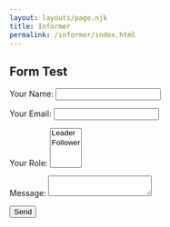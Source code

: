 ```yaml
---
layout: layouts/page.njk
title: Informer
permalink: /informer/index.html
---
```


## Form Test


<form name="contact" method="POST" netlify-honeypot="bot-field" data-netlify="true">
<p style="display: none" class="hidden">
     <label>Don’t fill this out if you're human: <input name="bot-field" /></label>
  </p>
<input type="hidden" name="form-name" value="contact" />
  <p>
    <label>Your Name: <input type="text" name="name" /></label>   
  </p>
  <p>
    <label>Your Email: <input type="email" name="email" /></label>
  </p>
  <p>
    <label>Your Role: <select name="role[]" multiple>
      <option value="leader">Leader</option>
      <option value="follower">Follower</option>
    </select></label>
  </p>
  <p>
    <label>Message: <textarea name="message"></textarea></label>
  </p>
  <p>
    <button type="submit">Send</button>
  </p>
</form>
